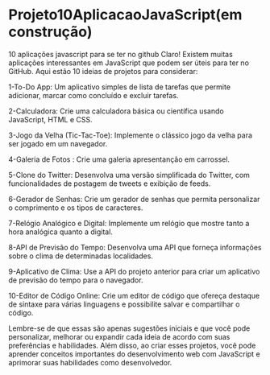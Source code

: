 # Projeto10AplicacaoJavaScript(em construção)
 10 aplicações javascript para se ter no github Claro! Existem muitas aplicações interessantes em JavaScript que podem ser úteis para ter no GitHub. Aqui estão 10 ideias de projetos para considerar:

1-To-Do App: Um aplicativo simples de lista de tarefas que permite adicionar, marcar como concluído e excluir tarefas.

2-Calculadora: Crie uma calculadora básica ou científica usando JavaScript, HTML e CSS.

3-Jogo da Velha (Tic-Tac-Toe): Implemente o clássico jogo da velha para ser jogado em um navegador.

4-Galeria de Fotos : Crie uma galeria apresentanção em carrossel.

5-Clone do Twitter: Desenvolva uma versão simplificada do Twitter, com funcionalidades de postagem de tweets e exibição de feeds.

6-Gerador de Senhas: Crie um gerador de senhas que permita personalizar o comprimento e os tipos de caracteres.

7-Relógio Analógico e Digital: Implemente um relógio que mostre tanto a hora analógica quanto a digital.

8-API de Previsão do Tempo: Desenvolva uma API que forneça informações sobre o clima de determinadas localidades.

9-Aplicativo de Clima: Use a API do projeto anterior para criar um aplicativo de previsão do tempo para o navegador.

10-Editor de Código Online: Crie um editor de código que ofereça destaque de sintaxe para várias linguagens e possibilite salvar e compartilhar o código.

Lembre-se de que essas são apenas sugestões iniciais e que você pode personalizar, melhorar ou expandir cada ideia de acordo com suas preferências e habilidades. 
Além disso, ao criar esses projetos, você pode aprender conceitos importantes do desenvolvimento web com JavaScript e aprimorar suas habilidades como desenvolvedor.

